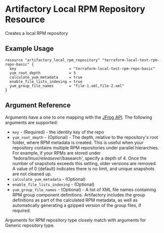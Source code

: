 # Artifactory Local RPM Repository Resource

Creates a local RPM repository

## Example Usage

```hcl
resource "artifactory_local_rpm_repository" "terraform-local-test-rpm-repo-basic" {
  key                        = "terraform-local-test-rpm-repo-basic"
  yum_root_depth             = 5
  calculate_yum_metadata     = true
  enable_file_lists_indexing = true
  yum_group_file_names       = "file-1.xml,file-2.xml"
}
```

## Argument Reference

Arguments have a one to one mapping with the [JFrog API](https://www.jfrog.com/confluence/display/RTF/Repository+Configuration+JSON). The following arguments are supported:

* `key` - (Required) - the identity key of the repo
* `yum_root_depth` - (Optional) - The depth, relative to the repository's root folder, where RPM metadata is created. This is useful when your repository contains multiple RPM repositories under parallel hierarchies. For example, if your RPMs are stored under 'fedora/linux/$releasever/$basearch', specify a depth of 4. Once the number of snapshots exceeds this setting, older versions are removed. A value of 0 (default) indicates there is no limit, and unique snapshots are not cleaned up.
* `calculate_yum_metadata` - (Optional)
* `enable_file_lists_indexing` - (Optional)
* `yum_group_file_names` - (Optional) - A list of XML file names containing RPM group component definitions. Artifactory includes the group definitions as part of the calculated RPM metadata, as well as automatically generating a gzipped version of the group files, if required.

Arguments for RPM repository type closely match with arguments for Generic repository type.
